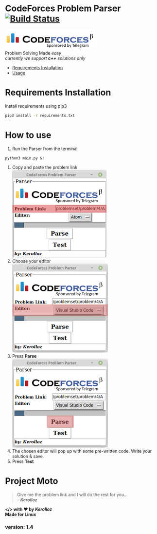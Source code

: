 <link rel="stylesheet" href="https://maxcdn.bootstrapcdn.com/bootstrap/3.3.7/css/bootstrap.min.css">

# CodeForces Problem Parser  [![Build Status](https://travis-ci.com/kerolloz/cf-parser-linux.svg?token=cvKSoAjxeU9ixCtWSxnx&branch=master)](https://travis-ci.com/kerolloz/cf-parser-linux)
![codeforces](codeforces-logo.png)
<br>
Problem Solving Made _easy_
<br>
_currently we support __c++__ solutions only_

* [Requirements Installation](https://github.com/kerolloz/cf-parser-linux#requirements-installation)
* [Usage ](https://github.com/kerolloz/cf-parser-linux#how-to-use)

# Requirements Installation
Install requirements using pip3
```bash
pip3 install -r requirements.txt
```
# How to use
1. Run the Parser from the terminal
```shell
python3 main.py &!
```
1. Copy and paste the problem link
<br>![](/screenShots/screen1.png)
1. Choose your editor
<br>![](/screenShots/screen2.png)
1. Press **Parse**
<br>![](/screenShots/screen3.png)
1. The chosen editor will pop up with some pre-written code. Write your solution & save.
1. Press **Test**

# Project Moto
> Give me the problem link and I will do the rest for you... <br> - _**Kerolloz**_

<b> </> with <span class="glyphicon glyphicon-heart">:heart:</span> by _Kerolloz_<br> </b>
<b>Made for Linux</b><br>
<h3> version: 1.4
